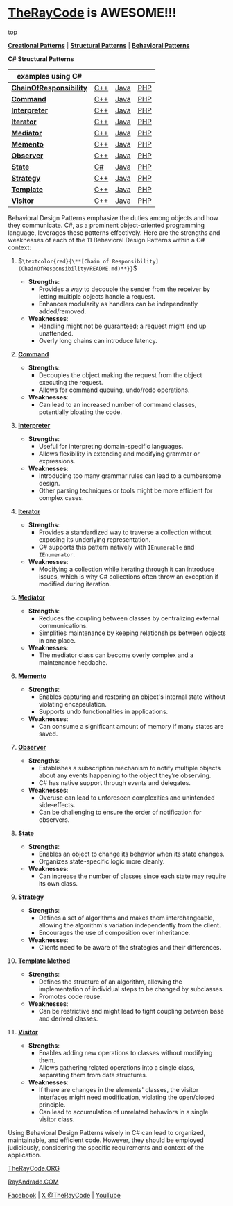 # [TheRayCode](../../README.md) is AWESOME!!!

[top](../README.md)

**[Creational Patterns](../Creational/README.md)** | **[Structural Patterns](../Structural/README.md)** | **[Behavioral Patterns](../Behavioral/README.md)**

**C# Structural Patterns**

| examples using C# | | | |
|----|---|---|---|
|**[ChainOfResponsibility](./ChainOfResponsibility/README.md)**  | [C++](../../Csharp/Behavioral/ChainOfResponsibility/README.md) | [Java](../../Java/Behavioral/ChainOfResponsibility/README.md) | [PHP](../../PHP/Behavioral/ChainOfResponsibility/README.md) |
|**[Command](./Command/README.md)**  | [C++](../../CPP/Behavioral/Command/README.md) | [Java](../../Java/Behavioral/Command/README.md) | [PHP](../../PHP/Behavioral/Command/README.md) |
|**[Interpreter](./Interpreter/README.md)**  | [C++](../../CPP/Behavioral/Interpreter/README.md) | [Java](../../Java/Behavioral/Interpreter/README.md) | [PHP](../../PHP/Behavioral/Interpreter/README.md) |
|**[Iterator](./Iterator/README.md)**  | [C++](../../CPP/Behavioral/Iterator/README.md) | [Java](../../Java/Behavioral/Iterator/README.md) | [PHP](../../PHP/Behavioral/Iterator/README.md) |
|**[Mediator](./Mediator/README.md)**  | [C++](../../CPP/Behavioral/Mediator/README.md) | [Java](../../Java/Behavioral/Mediator/README.md) | [PHP](../../PHP/Behavioral/Mediator/README.md) |
|**[Memento](./Memento/README.md)**  | [C++](../../CPP/Behavioral/Memento/README.md) | [Java](../../Java/Behavioral/Memento/README.md) | [PHP](../../PHP/Behavioral/Memento/README.md) |
|**[Observer](./Observer/README.md)**  | [C++](../../CPP/Behavioral/Observer/README.md) | [Java](../../Java/Behavioral/Observer/README.md) | [PHP](../../PHP/Behavioral/Observer/README.md) |
|**[State](./State/README.md)**  | [C#](../../CPP/Behavioral/State/README.md) | [Java](../../Java/Behavioral/State/README.md) | [PHP](../../PHP/Behavioral/State/README.md) |
|**[Strategy](./Strategy/README.md)**  | [C++](../../CPP/Behavioral/Strategy/README.md) | [Java](../../Java/Behavioral/Strategy/README.md) | [PHP](../../PHP/Behavioral/Strategy/README.md) |
|**[Template](./Template/README.md)**  | [C++](../../CPP/Behavioral/Template/README.md) | [Java](../../Java/Behavioral/Template/README.md) | [PHP](../../PHP/Behavioral/Template/README.md) |
|**[Visitor](./Visitor/README.md)**  | [C++](../../CPP/Behavioral/Visitor/README.md) | [Java](../../Java/Behavioral/Visitor/README.md) | [PHP](../../PHP/Behavioral/Visitor/README.md) |

Behavioral Design Patterns emphasize the duties among objects and how they communicate. C#, as a prominent object-oriented programming language, leverages these patterns effectively. Here are the strengths and weaknesses of each of the 11 Behavioral Design Patterns within a C# context:

1. $`\textcolor{red}{\**[Chain of Responsibility](ChainOfResponsibility/README.md)**}}`$ 
    - **Strengths**:
        - Provides a way to decouple the sender from the receiver by letting multiple objects handle a request.
        - Enhances modularity as handlers can be independently added/removed.
    - **Weaknesses**:
        - Handling might not be guaranteed; a request might end up unattended.
        - Overly long chains can introduce latency.

2. **[Command](Command/README.md)**
    - **Strengths**:
        - Decouples the object making the request from the object executing the request.
        - Allows for command queuing, undo/redo operations.
    - **Weaknesses**:
        - Can lead to an increased number of command classes, potentially bloating the code.

3. **[Interpreter](Interpreter/README.md)**
    - **Strengths**:
        - Useful for interpreting domain-specific languages.
        - Allows flexibility in extending and modifying grammar or expressions.
    - **Weaknesses**:
        - Introducing too many grammar rules can lead to a cumbersome design.
        - Other parsing techniques or tools might be more efficient for complex cases.

4. **[Iterator](Iterator/README.md)**
    - **Strengths**:
        - Provides a standardized way to traverse a collection without exposing its underlying representation.
        - C# supports this pattern natively with `IEnumerable` and `IEnumerator`.
    - **Weaknesses**:
        - Modifying a collection while iterating through it can introduce issues, which is why C# collections often throw an exception if modified during iteration.

5. **[Mediator](Mediator/README.md)**
    - **Strengths**:
        - Reduces the coupling between classes by centralizing external communications.
        - Simplifies maintenance by keeping relationships between objects in one place.
    - **Weaknesses**:
        - The mediator class can become overly complex and a maintenance headache.

6. **[Memento](Memento/README.md)**
    - **Strengths**:
        - Enables capturing and restoring an object's internal state without violating encapsulation.
        - Supports undo functionalities in applications.
    - **Weaknesses**:
        - Can consume a significant amount of memory if many states are saved.

7. **[Observer](Observer/README.md)**
    - **Strengths**:
        - Establishes a subscription mechanism to notify multiple objects about any events happening to the object they’re observing.
        - C# has native support through events and delegates.
    - **Weaknesses**:
        - Overuse can lead to unforeseen complexities and unintended side-effects.
        - Can be challenging to ensure the order of notification for observers.

8. **[State](State/README.md)**
    - **Strengths**:
        - Enables an object to change its behavior when its state changes.
        - Organizes state-specific logic more cleanly.
    - **Weaknesses**:
        - Can increase the number of classes since each state may require its own class.

9. **[Strategy](Strategy/README.md)**
    - **Strengths**:
        - Defines a set of algorithms and makes them interchangeable, allowing the algorithm's variation independently from the client.
        - Encourages the use of composition over inheritance.
    - **Weaknesses**:
        - Clients need to be aware of the strategies and their differences.

10. **[Template Method](Template/README.md)**
    - **Strengths**:
        - Defines the structure of an algorithm, allowing the implementation of individual steps to be changed by subclasses.
        - Promotes code reuse.
    - **Weaknesses**:
        - Can be restrictive and might lead to tight coupling between base and derived classes.

11. **[Visitor](Visitor/README.md)**
    - **Strengths**:
        - Enables adding new operations to classes without modifying them.
        - Allows gathering related operations into a single class, separating them from data structures.
    - **Weaknesses**:
        - If there are changes in the elements' classes, the visitor interfaces might need modification, violating the open/closed principle.
        - Can lead to accumulation of unrelated behaviors in a single visitor class.

Using Behavioral Design Patterns wisely in C# can lead to organized, maintainable, and efficient code. However, they should be employed judiciously, considering the specific requirements and context of the application.

[TheRayCode.ORG](https://www.TheRayCode.org)

[RayAndrade.COM](https://www.RayAndrade.com)

[Facebook](https://www.facebook.com/TheRayCode/) | [X @TheRayCode](https://www.x.com/TheRayCode/) | [YouTube](https://www.youtube.com/TheRayCode/)
